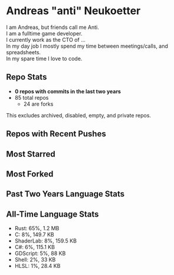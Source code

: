 
# Andreas "anti" Neukoetter

I am Andreas, but friends call me Anti.  
I am a fulltime game developer.  
I currently work as the CTO of ...  
In my day job I mostly spend my time between meetings/calls, and spreadsheets.  
In my spare time I love to code.  

## Repo Stats
- **0 repos with commits in the last two years**
- 85 total repos
  - 24 are forks

This excludes archived, disabled, empty, and private repos.

## Repos with Recent Pushes


## Most Starred


## Most Forked


## Past Two Years Language Stats


## All-Time Language Stats
- Rust: 65%, 1.2 MB
- C: 8%, 149.7 KB
- ShaderLab: 8%, 159.5 KB
- C#: 6%, 115.1 KB
- GDScript: 5%, 88 KB
- Shell: 2%, 33 KB
- HLSL: 1%, 28.4 KB

